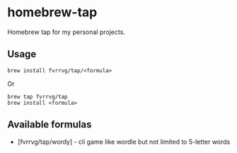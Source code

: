 # homebrew-tap

Homebrew tap for my personal projects.
## Usage

```
brew install fvrrvg/tap/<formula>
```

Or

```
brew tap fvrrvg/tap
brew install <formula>
```

## Available formulas

- [fvrrvg/tap/wordy] - cli game like wordle but not limited to 5-letter words
